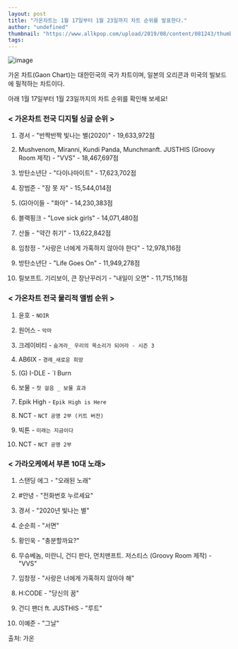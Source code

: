 ```yaml
---
layout: post
title: "가온차트는 1월 17일부터 1월 23일까지 차트 순위를 발표한다."
author: "undefined"
thumbnail: "https://www.allkpop.com/upload/2019/08/content/081243/thumb/1565282580-gaonchart.jpg"
tags: 
---
```



![image](https://www.allkpop.com/upload/2019/08/content/081243/1565282580-gaonchart.jpg)

가온 차트(Gaon Chart)는 대한민국의 국가 차트이며, 일본의 오리콘과 미국의 빌보드에 필적하는 차트이다.

아래 1월 17일부터 1월 23일까지의 차트 순위를 확인해 보세요!

### < 가온차트 전국 디지털 싱글 순위 >

1. 경서 - "반짝반짝 빛나는 별(2020)" - 19,633,972점

2. Mushvenom, Miranni, Kundi Panda, Munchmanft. JUSTHIS (Groovy Room 제작) - "VVS" - 18,467,697점

3. 방탄소년단 - "다이나마이트" - 17,623,702점

4. 장범준 - "잠 못 자" - 15,544,014점

5. (G)아이들 - "화아" - 14,230,383점

6. 블랙핑크 - "Love sick girls" - 14,071,480점

7. 산들 - "약간 취기" - 13,622,842점

8. 임창정 - "사랑은 너에게 가혹하지 않아야 한다" - 12,978,116점

9. 방탄소년단 - "Life Goes On" - 11,949,278점

10. 릴보프트. 기리보이, 큰 장난꾸러기 - "내일이 오면" - 11,715,116점

### < 가온차트 전국 물리적 앨범 순위 >

1. 윤호 - `NOIR`

2. 원어스 - `악마`

3. 크레이비티 - `숨겨라_ 우리의 목소리가 되어라 - 시즌 3`

4. AB6IX - `경례_새로운 희망`

5. (G) I-DLE - `I Burn

6. 보물 - `첫 걸음 _ 보물 효과`

7. Epik High - `Epik High is Here`

8. NCT - `NCT 공명 2부 (키트 버전)`

9. 빅톤 - `미래는 지금이다`

10. NCT - `NCT 공명 2부`

### < 가라오케에서 부른 10대 노래>

1. 스탠딩 에그 - "오래된 노래"

2. #안녕 - "전화번호 누르세요"

3. 경서 - "2020년 빛나는 별"

4. 순순희 - "서면"

5. 황인욱 - "충분할까요?"

6. 무슈베놈, 미란니, 건디 판다, 먼치맨프트. 저스티스 (Groovy Room 제작) - "VVS"

7. 임창정 - "사랑은 너에게 가혹하지 않아야 해"

8. H:CODE - "당신의 꿈"

9. 건디 팬더 ft. JUSTHIS - "루트"

10. 이예준 - "그날"

출처: 가온